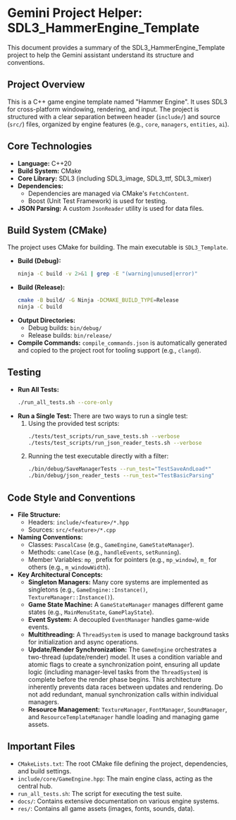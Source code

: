 # Gemini Project Helper: SDL3_HammerEngine_Template

This document provides a summary of the SDL3_HammerEngine_Template project to help the Gemini assistant understand its structure and conventions.

## Project Overview

This is a C++ game engine template named "Hammer Engine". It uses SDL3 for cross-platform windowing, rendering, and input. The project is structured with a clear separation between header (`include/`) and source (`src/`) files, organized by engine features (e.g., `core`, `managers`, `entities`, `ai`).

## Core Technologies

-   **Language:** C++20
-   **Build System:** CMake
-   **Core Library:** SDL3 (including SDL3_image, SDL3_ttf, SDL3_mixer)
-   **Dependencies:**
    -   Dependencies are managed via CMake's `FetchContent`.
    -   Boost (Unit Test Framework) is used for testing.
-   **JSON Parsing:** A custom `JsonReader` utility is used for data files.

## Build System (CMake)

The project uses CMake for building. The main executable is `SDL3_Template`.

-   **Build (Debug):**
    ```bash
    ninja -C build -v 2>&1 | grep -E "(warning|unused|error)"
    ```
-   **Build (Release):**
    ```bash
    cmake -B build/ -G Ninja -DCMAKE_BUILD_TYPE=Release
    ninja -C build
    ```
-   **Output Directories:**
    -   Debug builds: `bin/debug/`
    -   Release builds: `bin/release/`
-   **Compile Commands:** `compile_commands.json` is automatically generated and copied to the project root for tooling support (e.g., `clangd`).

## Testing

-   **Run All Tests:**
    ```bash
    ./run_all_tests.sh --core-only
    ```
-   **Run a Single Test:**
    There are two ways to run a single test:
    1.  Using the provided test scripts:
        ```bash
        ./tests/test_scripts/run_save_tests.sh --verbose
        ./tests/test_scripts/run_json_reader_tests.sh --verbose
        ```
    2.  Running the test executable directly with a filter:
        ```bash
        ./bin/debug/SaveManagerTests --run_test="TestSaveAndLoad*"
        ./bin/debug/json_reader_tests --run_test="TestBasicParsing"
        ```

## Code Style and Conventions

-   **File Structure:**
    -   Headers: `include/<feature>/*.hpp`
    -   Sources: `src/<feature>/*.cpp`
-   **Naming Conventions:**
    -   Classes: `PascalCase` (e.g., `GameEngine`, `GameStateManager`).
    -   Methods: `camelCase` (e.g., `handleEvents`, `setRunning`).
    -   Member Variables: `mp_` prefix for pointers (e.g., `mp_window`), `m_` for others (e.g., `m_windowWidth`).
-   **Key Architectural Concepts:**
    -   **Singleton Managers:** Many core systems are implemented as singletons (e.g., `GameEngine::Instance()`, `TextureManager::Instance()`).
    -   **Game State Machine:** A `GameStateManager` manages different game states (e.g., `MainMenuState`, `GamePlayState`).
    - **Event System:** A decoupled `EventManager` handles game-wide events.
    -   **Multithreading:** A `ThreadSystem` is used to manage background tasks for initialization and async operations.
    -   **Update/Render Synchronization:** The `GameEngine` orchestrates a two-thread (update/render) model. It uses a condition variable and atomic flags to create a synchronization point, ensuring all update logic (including manager-level tasks from the `ThreadSystem`) is complete before the render phase begins. This architecture inherently prevents data races between updates and rendering. Do not add redundant, manual synchronization calls within individual managers.
    -   **Resource Management:** `TextureManager`, `FontManager`, `SoundManager`, and `ResourceTemplateManager` handle loading and managing game assets.

## Important Files

-   `CMakeLists.txt`: The root CMake file defining the project, dependencies, and build settings.
-   `include/core/GameEngine.hpp`: The main engine class, acting as the central hub.
-   `run_all_tests.sh`: The script for executing the test suite.
-   `docs/`: Contains extensive documentation on various engine systems.
-   `res/`: Contains all game assets (images, fonts, sounds, data).
